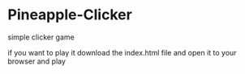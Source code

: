 # Pineapple-Clicker
simple clicker game

if you want to play it download the index.html file and open it to your browser and play
